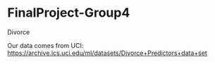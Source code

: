 # FinalProject-Group4
Divorce

Our data comes from UCI: https://archive.ics.uci.edu/ml/datasets/Divorce+Predictors+data+set
